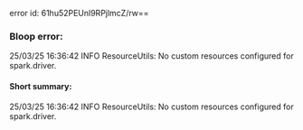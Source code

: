 error id: 61hu52PEUnl9RPjlmcZ/rw==
### Bloop error:

25/03/25 16:36:42 INFO ResourceUtils: No custom resources configured for spark.driver.
#### Short summary: 

25/03/25 16:36:42 INFO ResourceUtils: No custom resources configured for spark.driver.